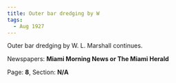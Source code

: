 ```yaml
---  
title: Outer bar dredging by W  
tags:  
  - Aug 1927  
---  
```

  
Outer bar dredging by W. L. Marshall continues.  
  
Newspapers: **Miami Morning News or The Miami Herald**  
  
Page: **8**, Section: **N/A** 
